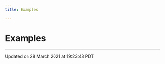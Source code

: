 ```yaml
---
title: Examples

---
```


# Examples







-------------------------------

Updated on 28 March 2021 at 19:23:48 PDT
